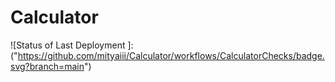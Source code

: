 # Calculator

![Status of Last Deployment ]:("https://github.com/mityaiii/Calculator/workflows/CalculatorChecks/badge.svg?branch=main")
